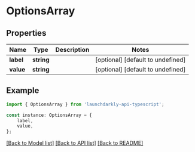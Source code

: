 # OptionsArray


## Properties

Name | Type | Description | Notes
------------ | ------------- | ------------- | -------------
**label** | **string** |  | [optional] [default to undefined]
**value** | **string** |  | [optional] [default to undefined]

## Example

```typescript
import { OptionsArray } from 'launchdarkly-api-typescript';

const instance: OptionsArray = {
    label,
    value,
};
```

[[Back to Model list]](../README.md#documentation-for-models) [[Back to API list]](../README.md#documentation-for-api-endpoints) [[Back to README]](../README.md)
